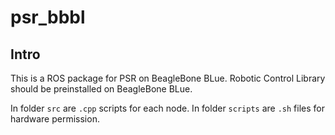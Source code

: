 # psr_bbbl

## Intro

This is a ROS package for PSR on BeagleBone BLue. Robotic Control Library should be preinstalled on BeagleBone BLue.

In folder `src` are `.cpp` scripts for each node.  In folder `scripts` are `.sh` files for hardware permission.
